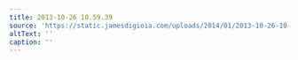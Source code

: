 ```yaml
---
title: 2013-10-26 10.59.39
source: 'https://static.jamesdigioia.com/uploads/2014/01/2013-10-26-10-59-39-scaled.jpg'
altText: ''
caption: ''
---
```


